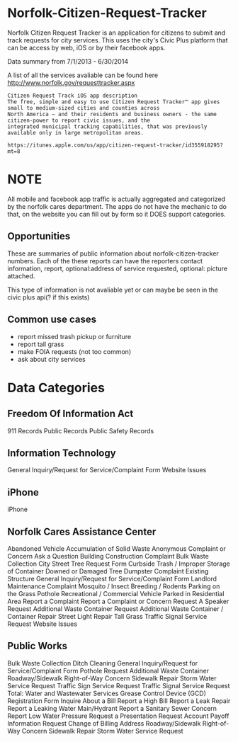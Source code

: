 Norfolk-Citizen-Request-Tracker
=====
Norfolk Citizen Request Tracker is an application for citizens to submit and track requests for city services. This uses the city's Civic Plus platform that can be access by web, iOS or by their facebook apps.

Data summary from 7/1/2013 - 6/30/2014

A list of all the services avaliable can be found here http://www.norfolk.gov/requesttracker.aspx

```
Citizen Request Track iOS app description
The free, simple and easy to use Citizen Request Tracker™ app gives small to medium-sized cities and counties across
North America – and their residents and business owners - the same citizen-power to report civic issues, and the
integrated municipal tracking capabilities, that was previously available only in large metropolitan areas.

https://itunes.apple.com/us/app/citizen-request-tracker/id355918295?mt=8

```

NOTE
===
All mobile and facebook app traffic is actually aggregated and categorized by the norfolk cares department. The apps do not have the mechanic to do that, on the website you can fill out by form so it DOES support categories.


Opportunities
---
These are summaries of public information about norfolk-citizen-tracker numbers. Each of the these reports can have the reporters contact information, report, optional:address of service requested, optional: picture attached.

This type of information is not avaliable yet or can maybe be seen in the civic plus api(? if this exists)

Common use cases
---
* report missed trash pickup or furniture
* report tall grass
* make FOIA requests (not too common)
* ask about city services

Data Categories
====
Freedom Of Information Act
---
911 Records
Public Records
Public Safety Records


Information Technology
---
General Inquiry/Request for Service/Complaint Form
Website Issues

iPhone
---
iPhone

Norfolk Cares Assistance Center
---
Abandoned Vehicle
Accumulation of Solid Waste
Anonymous Complaint or Concern
Ask a Question
Building Construction Complaint
Bulk Waste Collection
City Street Tree Request Form
Curbside Trash / Improper Storage of Container
Downed or Damaged Tree
Dumpster Complaint
Existing Structure
General Inquiry/Request for Service/Complaint Form
Landlord Maintenance Complaint
Mosquito / Insect Breeding / Rodents
Parking on the Grass
Pothole
Recreational / Commercial Vehicle Parked in Residential Area
Report a Complaint
Report a Complaint or Concern
Request A Speaker
Request Additional Waste Container
Request Additional Waste Container / Container Repair
Street Light Repair
Tall Grass
Traffic Signal Service Request
Website Issues

Public Works
---
Bulk Waste Collection
Ditch Cleaning
General Inquiry/Request for Service/Complaint Form
Pothole
Request Additional Waste Container
Roadway/Sidewalk Right-of-Way Concern
Sidewalk Repair
Storm Water Service Request
Traffic Sign Service Request
Traffic Signal Service Request
Total:
Water and Wastewater Services
Grease Control Device (GCD) Registration Form
Inquire About a Bill
Report a High Bill
Report a Leak Repair
Report a Leaking Water Main/Hydrant
Report a Sanitary Sewer Concern
Report Low Water Pressure
Request a Presentation
Request Account Payoff Information
Request Change of Billing Address
Roadway/Sidewalk Right-of-Way Concern
Sidewalk Repair
Storm Water Service Request
